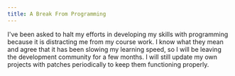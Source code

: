 ```yaml
---
title: A Break From Programming
---
```

I've been asked to halt my efforts in developing my skills with programming because it is distracting me from my course work.  I know what they mean and agree that it has been slowing my learning speed, so I will be leaving the development community for a few months.  I will still update my own projects with patches periodically to keep them functioning properly.

